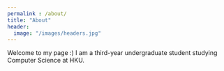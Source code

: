 ```yaml
---
permalink : /about/
title: "About"
header:
  image: "/images/headers.jpg"
---
```


Welcome to my page :) I am a third-year undergraduate student studying Computer Science at HKU.